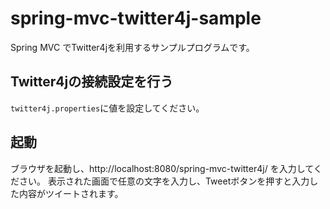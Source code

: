 # spring-mvc-twitter4j-sample
Spring MVC でTwitter4jを利用するサンプルプログラムです。

## Twitter4jの接続設定を行う
`twitter4j.properties`に値を設定してください。

## 起動
ブラウザを起動し、http://localhost:8080/spring-mvc-twitter4j/ を入力してください。
表示された画面で任意の文字を入力し、Tweetボタンを押すと入力した内容がツイートされます。
